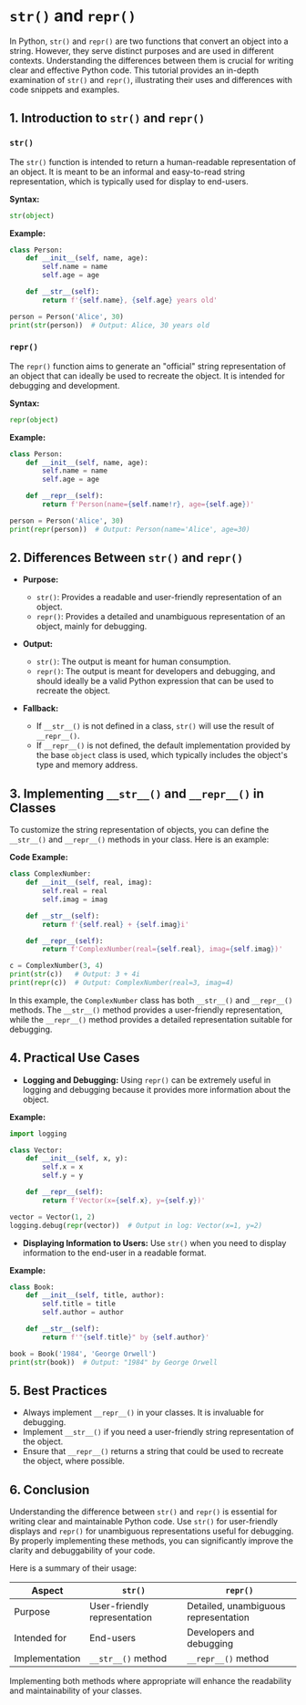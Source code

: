# `str()` and `repr()`

In Python, `str()` and `repr()` are two functions that convert an object into a string. However, they serve distinct purposes and are used in different contexts. Understanding the differences between them is crucial for writing clear and effective Python code. This tutorial provides an in-depth examination of `str()` and `repr()`, illustrating their uses and differences with code snippets and examples.

## 1. Introduction to `str()` and `repr()`

### `str()`

The `str()` function is intended to return a human-readable representation of an object. It is meant to be an informal and easy-to-read string representation, which is typically used for display to end-users.

**Syntax:**
```python
str(object)
```

**Example:**
```python
class Person:
    def __init__(self, name, age):
        self.name = name
        self.age = age

    def __str__(self):
        return f'{self.name}, {self.age} years old'

person = Person('Alice', 30)
print(str(person))  # Output: Alice, 30 years old
```

### `repr()`

The `repr()` function aims to generate an "official" string representation of an object that can ideally be used to recreate the object. It is intended for debugging and development.

**Syntax:**
```python
repr(object)
```

**Example:**
```python
class Person:
    def __init__(self, name, age):
        self.name = name
        self.age = age

    def __repr__(self):
        return f'Person(name={self.name!r}, age={self.age})'

person = Person('Alice', 30)
print(repr(person))  # Output: Person(name='Alice', age=30)
```

## 2. Differences Between `str()` and `repr()`

- **Purpose:**
  - `str()`: Provides a readable and user-friendly representation of an object.
  - `repr()`: Provides a detailed and unambiguous representation of an object, mainly for debugging.

- **Output:**
  - `str()`: The output is meant for human consumption.
  - `repr()`: The output is meant for developers and debugging, and should ideally be a valid Python expression that can be used to recreate the object.

- **Fallback:**
  - If `__str__()` is not defined in a class, `str()` will use the result of `__repr__()`.
  - If `__repr__()` is not defined, the default implementation provided by the base `object` class is used, which typically includes the object's type and memory address.

## 3. Implementing `__str__()` and `__repr__()` in Classes

To customize the string representation of objects, you can define the `__str__()` and `__repr__()` methods in your class. Here is an example:

**Code Example:**
```python
class ComplexNumber:
    def __init__(self, real, imag):
        self.real = real
        self.imag = imag

    def __str__(self):
        return f'{self.real} + {self.imag}i'

    def __repr__(self):
        return f'ComplexNumber(real={self.real}, imag={self.imag})'

c = ComplexNumber(3, 4)
print(str(c))   # Output: 3 + 4i
print(repr(c))  # Output: ComplexNumber(real=3, imag=4)
```

In this example, the `ComplexNumber` class has both `__str__()` and `__repr__()` methods. The `__str__()` method provides a user-friendly representation, while the `__repr__()` method provides a detailed representation suitable for debugging.

## 4. Practical Use Cases

- **Logging and Debugging:**
  Using `repr()` can be extremely useful in logging and debugging because it provides more information about the object.

**Example:**
```python
import logging

class Vector:
    def __init__(self, x, y):
        self.x = x
        self.y = y

    def __repr__(self):
        return f'Vector(x={self.x}, y={self.y})'

vector = Vector(1, 2)
logging.debug(repr(vector))  # Output in log: Vector(x=1, y=2)
```

- **Displaying Information to Users:**
  Use `str()` when you need to display information to the end-user in a readable format.

**Example:**
```python
class Book:
    def __init__(self, title, author):
        self.title = title
        self.author = author

    def __str__(self):
        return f'"{self.title}" by {self.author}'

book = Book('1984', 'George Orwell')
print(str(book))  # Output: "1984" by George Orwell
```

## 5. Best Practices

- Always implement `__repr__()` in your classes. It is invaluable for debugging.
- Implement `__str__()` if you need a user-friendly string representation of the object.
- Ensure that `__repr__()` returns a string that could be used to recreate the object, where possible.

## 6. Conclusion

Understanding the difference between `str()` and `repr()` is essential for writing clear and maintainable Python code. Use `str()` for user-friendly displays and `repr()` for unambiguous representations useful for debugging. By properly implementing these methods, you can significantly improve the clarity and debuggability of your code.

Here is a summary of their usage:

| Aspect         | `str()`                       | `repr()`                       |
| -------------- | ----------------------------- | ------------------------------ |
| Purpose        | User-friendly representation  | Detailed, unambiguous representation |
| Intended for   | End-users                     | Developers and debugging       |
| Implementation | `__str__()` method            | `__repr__()` method            |

Implementing both methods where appropriate will enhance the readability and maintainability of your classes.